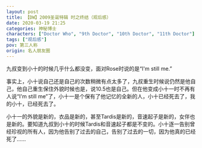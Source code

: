 ```yaml
---
layout: post
title: 【DW】2009圣诞特辑 时之终结（观后感）
date: 2020-03-19 21:25
categories: 神秘博士
characters: ["Doctor Who", "9th Doctor", "10th Doctor", "11th Doctor"]
tags: ["观后感"]
pov: 第三人称
origin: 名人朋友圈
---
```


九叔变到小十的时候几乎什么都没变，面对Rose时说的是“I'm still me.”

事实上，小十说自己还是自己的次数稍微有点太多了，九叔重生时候说仍然是他自己，他自己重生保住外貌时候也是，说10.5也是自己。但在他变成小十一时不再有人说“I'm still me”了，小十一是个保有了他记忆的全新的人，小十已经死去了，我的小十，已经死去了。

小十一的外貌是新的，衣品是新的，甚至Tardis是新的，音速起子是新的，女伴也是新的。要知道九叔到小十的时候Tardis和音速起子都是不变的。小十逐一告别曾经珍视的所有人，因为他告别了过去的自己，告别了过去的一切，因为他真的已经死了……
